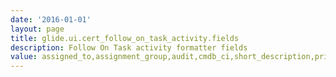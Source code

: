 ```yaml
---
date: '2016-01-01'
layout: page
title: glide.ui.cert_follow_on_task_activity.fields
description: Follow On Task activity formatter fields
value: assigned_to,assignment_group,audit,cmdb_ci,short_description,priority,state,active,opened_by,impact,work_notes,description,number,*Attachments*
---
```

